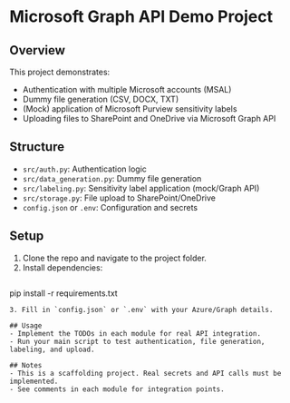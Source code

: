 # Microsoft Graph API Demo Project

## Overview
This project demonstrates:
- Authentication with multiple Microsoft accounts (MSAL)
- Dummy file generation (CSV, DOCX, TXT)
- (Mock) application of Microsoft Purview sensitivity labels
- Uploading files to SharePoint and OneDrive via Microsoft Graph API

## Structure
- `src/auth.py`: Authentication logic
- `src/data_generation.py`: Dummy file generation
- `src/labeling.py`: Sensitivity label application (mock/Graph API)
- `src/storage.py`: File upload to SharePoint/OneDrive
- `config.json` or `.env`: Configuration and secrets

## Setup
1. Clone the repo and navigate to the project folder.
2. Install dependencies:
   ```
pip install -r requirements.txt
   ```
3. Fill in `config.json` or `.env` with your Azure/Graph details.

## Usage
- Implement the TODOs in each module for real API integration.
- Run your main script to test authentication, file generation, labeling, and upload.

## Notes
- This is a scaffolding project. Real secrets and API calls must be implemented.
- See comments in each module for integration points.
